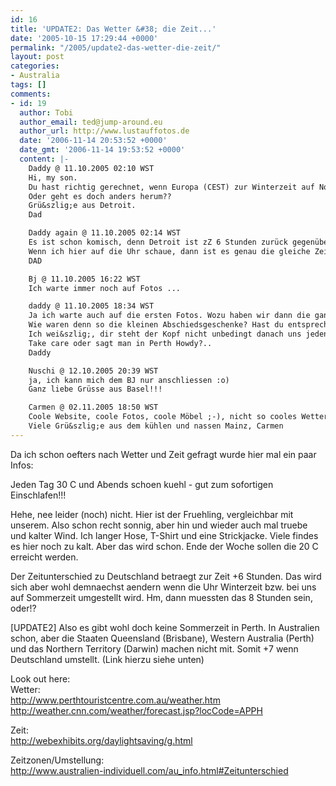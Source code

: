 ```yaml
---
id: 16
title: 'UPDATE2: Das Wetter &#38; die Zeit...'
date: '2005-10-15 17:29:44 +0000'
permalink: "/2005/update2-das-wetter-die-zeit/"
layout: post
categories:
- Australia
tags: []
comments:
- id: 19
  author: Tobi
  author_email: ted@jump-around.eu
  author_url: http://www.lustauffotos.de
  date: '2006-11-14 20:53:52 +0000'
  date_gmt: '2006-11-14 19:53:52 +0000'
  content: |-
    Daddy @ 11.10.2005 02:10 WST
    Hi, my son.
    Du hast richtig gerechnet, wenn Europa (CEST) zur Winterzeit auf Normalzeit ein Stunde zurück geht und Australien zur Sommerzeit eine Stunde vor stellt.....
    Oder geht es doch anders herum??
    Grü&szlig;e aus Detroit.
    Dad

    Daddy again @ 11.10.2005 02:14 WST
    Es ist schon komisch, denn Detroit ist zZ 6 Stunden zurück gegenüber CEST, also 12 im Vergleich zu Perth.
    Wenn ich hier auf die Uhr schaue, dann ist es genau die gleiche Zeit, unterschieden nur durch am (und folgender Tag) und pm.
    DAD

    Bj @ 11.10.2005 16:22 WST
    Ich warte immer noch auf Fotos ...

    daddy @ 11.10.2005 18:34 WST
    Ja ich warte auch auf die ersten Fotos. Wozu haben wir dann die ganze Aktion mit der Kamera denn gemacht??? Will mal sehen ob in Down Under alles auf dem Kopf steht! Nur zu ....
    Wie waren denn so die kleinen Abschiedsgeschenke? Hast du entsprechende Kurzweil auf dem Flug gehabt?
    Ich wei&szlig;, dir steht der Kopf nicht unbedingt danach uns jeden Tag einen ellenlangen Bericht zu schicken, aber trotzdem..
    Take care oder sagt man in Perth Howdy?..
    Daddy

    Nuschi @ 12.10.2005 20:39 WST
    ja, ich kann mich dem BJ nur anschliessen :o)
    Ganz liebe Grüsse aus Basel!!!

    Carmen @ 02.11.2005 18:50 WST
    Coole Website, coole Fotos, coole Möbel ;-), nicht so cooles Wetter - na, man kann nicht alles haben! Gibt&acute;s in Downunder eigentlich Adventskalender? Tut man da dann Sonnencremepröbchen und Miniventilatoren rein???
    Viele Grü&szlig;e aus dem kühlen und nassen Mainz, Carmen
---
```

Da ich schon oefters nach Wetter und Zeit gefragt wurde hier mal ein paar Infos:

Jeden Tag 30 C und Abends schoen kuehl - gut zum sofortigen Einschlafen!!!

Hehe, nee leider (noch) nicht. Hier ist der Fruehling, vergleichbar mit unserem. Also schon recht sonnig, aber hin und wieder auch mal truebe und kalter Wind. Ich langer Hose, T-Shirt und eine Strickjacke. Viele findes es hier noch zu kalt. Aber das wird schon. Ende der Woche sollen die 20 C erreicht werden.

Der Zeitunterschied zu Deutschland betraegt zur Zeit +6 Stunden. Das wird sich aber wohl demnaechst aendern wenn die Uhr Winterzeit bzw. bei uns auf Sommerzeit umgestellt wird. Hm, dann muessten das 8 Stunden sein, oder!?

[UPDATE2] Also es gibt wohl doch keine Sommerzeit in Perth. In Australien schon, aber die Staaten Queensland (Brisbane), Western Australia (Perth) und das Northern Territory (Darwin) machen nicht mit. Somit +7 wenn Deutschland umstellt. (Link hierzu siehe unten)

Look out here:  
Wetter:  
<http://www.perthtouristcentre.com.au/weather.htm>  
<http://weather.cnn.com/weather/forecast.jsp?locCode=APPH>

Zeit:  
<http://webexhibits.org/daylightsaving/g.html>

Zeitzonen/Umstellung:  
<http://www.australien-individuell.com/au_info.html#Zeitunterschied>